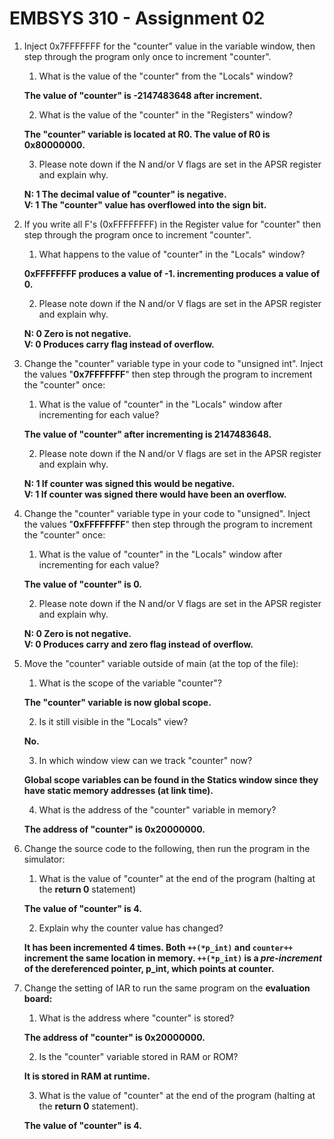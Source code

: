 # EMBSYS 310 - Assignment 02


1. Inject 0x7FFFFFFF for the "counter" value in the variable window, then step through the program only once to increment "counter".
    1. What is the value of the "counter" from the "Locals" window?

    **The value of "counter" is -2147483648 after increment.**

    2. What is the value of the "counter" in the "Registers" window?

    **The "counter" variable is located at R0. The value of R0 is 0x80000000.**

    3. Please note down if the N and/or V flags are set in the APSR register and explain why.

    **N: 1 The decimal value of "counter" is negative.**<br>
    **V: 1 The "counter" value has overflowed into the sign bit.**


2. If you write all F's (0xFFFFFFFF) in the Register value for "counter" then step through the program once to increment "counter".
    1. What happens to the value of "counter" in the "Locals" window?

    **0xFFFFFFFF produces a value of -1. incrementing produces a value of 0.**

    2. Please note down if the N and/or V flags are set in the APSR register and explain why.

    **N: 0 Zero is not negative.**<br>
    **V: 0 Produces carry flag instead of overflow.**


3. Change the "counter" variable type in your code to "unsigned int". Inject the values "**0x7FFFFFFF**" then step through the program to increment the "counter" once:
    1. What is the value of "counter" in the "Locals" window after incrementing for each value?

    **The value of "counter" after incrementing is 2147483648.**

    2. Please note down if the N and/or V flags are set in the APSR register and explain why.

    **N: 1 If counter was signed this would be negative.**<br>
    **V: 1 If counter was signed there would have been an overflow.**


4. Change the "counter" variable type in your code to "unsigned". Inject the values "**0xFFFFFFFF**" then step through the program to increment the "counter" once:
    1. What is the value of "counter" in the "Locals" window after incrementing for each value?

    **The value of "counter" is 0.**

    2. Please note down if the N and/or V flags are set in the APSR register and explain why.

    **N: 0 Zero is not negative.**<br>
    **V: 0 Produces carry and zero flag instead of overflow.**


5. Move the "counter" variable outside of main (at the top of the file):
    1. What is the scope of the variable "counter"?

    **The "counter" variable is now global scope.**

    2. Is it still visible in the "Locals" view?

    **No.**

    3. In which window view can we track "counter" now?

    **Global scope variables can be found in the Statics window since they have static memory addresses (at link time).**

    4. What is the address of the "counter" variable in memory?

    **The address of "counter" is 0x20000000.**


6. Change the source code to the following, then run the program in the simulator:
    1. What is the value of "counter" at the end of the program (halting at the **return 0** statement)

    **The value of "counter" is 4.**

    2. Explain why the counter value has changed?

    **It has been incremented 4 times. Both `++(*p_int)` and `counter++` increment the same location in memory. `++(*p_int)` is a *pre-increment* of the dereferenced pointer, p_int, which points at counter.**


7. Change the setting of IAR to run the same program on the **evaluation board:**
    1. What is the address where "counter" is stored?

    **The address of "counter" is 0x20000000.**

    2. Is the "counter" variable stored in RAM or ROM?

    **It is stored in RAM at runtime.**

    3. What is the value of "counter" at the end of the program (halting at the **return 0** statement).

    **The value of "counter" is 4.**
